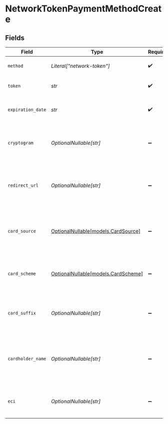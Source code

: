 # NetworkTokenPaymentMethodCreate


## Fields

| Field                                                                 | Type                                                                  | Required                                                              | Description                                                           | Example                                                               |
| --------------------------------------------------------------------- | --------------------------------------------------------------------- | --------------------------------------------------------------------- | --------------------------------------------------------------------- | --------------------------------------------------------------------- |
| `method`                                                              | *Literal["network-token"]*                                            | :heavy_check_mark:                                                    | Always `network-token`.                                               | network-token                                                         |
| `token`                                                               | *str*                                                                 | :heavy_check_mark:                                                    | The scheme token.                                                     | 4111123456789012                                                      |
| `expiration_date`                                                     | *str*                                                                 | :heavy_check_mark:                                                    | The expiration date of the token.                                     | 12/30                                                                 |
| `cryptogram`                                                          | *OptionalNullable[str]*                                               | :heavy_minus_sign:                                                    | The payment cryptogram for the network token.                         | A3F9C2D47E1B56A9                                                      |
| `redirect_url`                                                        | *OptionalNullable[str]*                                               | :heavy_minus_sign:                                                    | The URL to redirect a user back to after the complete 3DS in browser. |                                                                       |
| `card_source`                                                         | [OptionalNullable[models.CardSource]](../models/cardsource.md)        | :heavy_minus_sign:                                                    | The optional source of the decrypted device token.                    | apple-pay                                                             |
| `card_scheme`                                                         | [OptionalNullable[models.CardScheme]](../models/cardscheme.md)        | :heavy_minus_sign:                                                    | The original card scheme for which the token was generated.           | visa                                                                  |
| `card_suffix`                                                         | *OptionalNullable[str]*                                               | :heavy_minus_sign:                                                    | The last 4 digits of the original card used to generate the token.    | 1234                                                                  |
| `cardholder_name`                                                     | *OptionalNullable[str]*                                               | :heavy_minus_sign:                                                    | The card holder name associated to the original card for the token.   | John Luhn                                                             |
| `eci`                                                                 | *OptionalNullable[str]*                                               | :heavy_minus_sign:                                                    | The ecommerce indicator for the token.                                | 05                                                                    |